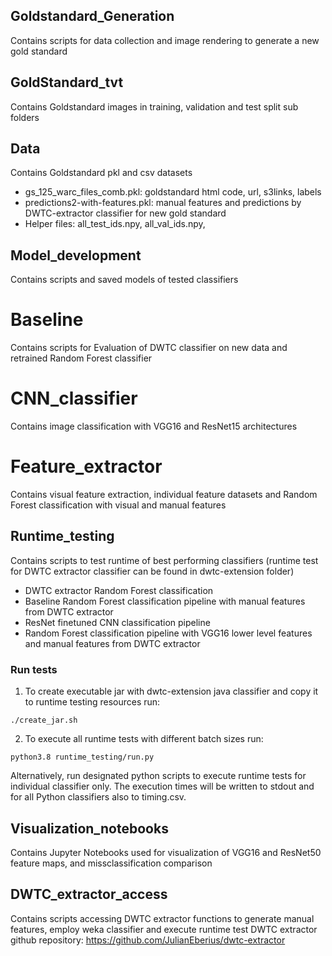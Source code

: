 

## Goldstandard_Generation

Contains scripts for data collection and image rendering to generate a new gold standard


## GoldStandard_tvt

Contains Goldstandard images in training, validation and test split sub folders

## Data

Contains Goldstandard pkl and csv datasets 

- gs_125_warc_files_comb.pkl: goldstandard html code, url, s3links, labels
- predictions2-with-features.pkl: manual features and predictions by DWTC-extractor classifier for new gold standard
- Helper files: all_test_ids.npy, all_val_ids.npy, 

## Model_development

Contains scripts and saved models of tested classifiers

# Baseline

Contains scripts for Evaluation of DWTC classifier on new data and retrained Random Forest classifier

# CNN_classifier

Contains image classification with VGG16 and ResNet15 architectures

# Feature_extractor

Contains visual feature extraction, individual feature datasets and Random Forest classification with visual and manual features


## Runtime_testing

Contains scripts to test runtime of best performing classifiers (runtime test for DWTC extractor classifier can be found in dwtc-extension folder)

- DWTC extractor Random Forest classification
- Baseline Random Forest classification pipeline with manual features from DWTC extractor
- ResNet finetuned CNN classification pipeline
- Random Forest classification pipeline with VGG16 lower level features and manual features from DWTC extractor

### Run tests

1. To create executable jar with dwtc-extension java classifier and copy it to runtime testing resources run:
```
./create_jar.sh
```

2. To execute all runtime tests with different batch sizes run:
```
python3.8 runtime_testing/run.py
```
Alternatively, run designated python scripts to execute runtime tests for individual classifier only. The execution times will be written to stdout and for all Python classifiers also to timing.csv.

## Visualization_notebooks

Contains Jupyter Notebooks used for visualization of VGG16 and ResNet50 feature maps, and missclassification comparison

## DWTC_extractor_access

Contains scripts accessing DWTC extractor functions to generate manual features, employ weka classifier and execute runtime test
DWTC extractor github repository: https://github.com/JulianEberius/dwtc-extractor
